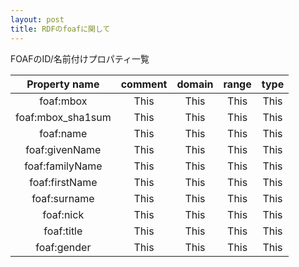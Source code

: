 ```yaml
---
layout: post
title: RDFのfoafに関して
---
```


FOAFのID/名前付けプロパティ一覧


|  Property name  | comment | domain | range | type |
|:---------------:|:-------:|:------:|:-----:|:----:|
|    foaf:mbox    |   This  |  This  | This  | This |
|foaf:mbox_sha1sum|   This  |  This  | This  | This |
|    foaf:name    |   This  |  This  | This  | This |
| foaf:givenName  |   This  |  This  | This  | This |
| foaf:familyName |   This  |  This  | This  | This |
|  foaf:firstName |   This  |  This  | This  | This |
|  foaf:surname   |   This  |  This  | This  | This |
|    foaf:nick    |   This  |  This  | This  | This |
|    foaf:title   |   This  |  This  | This  | This |
|   foaf:gender   |   This  |  This  | This  | This |
